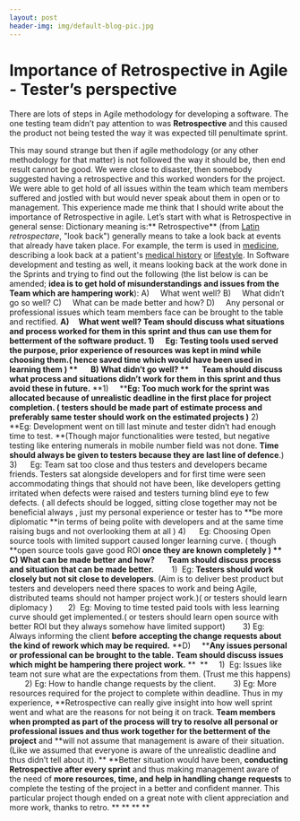 ```yaml
---
layout: post
header-img: img/default-blog-pic.jpg
---
```


#   Importance of Retrospective in Agile - Tester’s perspective

There are lots of steps in Agile methodology for developing a software. The one testing team didn’t pay attention to was **Retrospective** and this caused the product not being tested the way it was expected till penultimate sprint. 

This may sound strange but then if agile methodology (or any other methodology for that matter) is not followed the way it should be, then end result cannot be good. We were close to disaster, then somebody suggested having a retrospective and this worked wonders for the project. We were able to get hold of all issues within the team which team members suffered and jostled with but would never speak about them in open or to management.  This experience made me think that I should write about the importance of Retrospective in agile. Let’s start with what is Retrospective in general sense: Dictionary meaning is:** Retrospective** (from [Latin](http://en.wikipedia.org/wiki/Latin) _retrospectare_, "look back") generally means to take a look back at events that already have taken place. For example, the term is used in [medicine](http://en.wikipedia.org/wiki/Medicine), describing a look back at a patient's [medical history](http://en.wikipedia.org/wiki/Medical_history) or [lifestyle](http://en.wikipedia.org/wiki/Lifestyle_\(sociology\)). In Software development and testing as well, it means looking back at the work done in the Sprints and trying to find out the following (the list below is can be amended; **idea is to get hold of misunderstandings** **and issues from the Team which are hampering work**): A)     What went well? B)     What didn’t go so well? C)     What can be made better and how? D)     Any personal or professional issues which team members face can be brought to the table and rectified. **A)     ****What went well?** **Team should discuss what situations and process worked for them in this sprint and thus can use them for betterment of the software product.** 1)      Eg: Testing tools used served the purpose, prior experience of resources was kept in mind while choosing them.( hence saved time which would have been used in learning them ) **       B) What didn’t go well?** **       Team should discuss what process and situations didn’t work for them in this sprint and thus avoid these in future.** **1)     ****Eg: Too much work for the sprint was allocated because of unrealistic deadline in the first place for project completion. ( testers should be made part of estimate process and preferably same tester should work on the estimated projects )** 2)      **Eg: Development went on till last minute and tester didn’t had enough time to test. **(Though major functionalities were tested, but negative testing like entering numerals in mobile number field was not done. **Time should always be given to testers because they are last line of defence**.) 3)      Eg: Team sat too close and thus testers and developers became friends. Testers sat alongside developers and for first time were seen accommodating things that should not have been, like developers getting irritated when defects were raised and testers turning blind eye to few defects. ( all defects should be logged, sitting close together may not be beneficial always , just my personal experience or tester has to **be more diplomatic **in terms of being polite with developers and at the same time raising bugs and not overlooking them at all ) 4)      Eg: Choosing Open source tools with limited support caused longer learning curve. ( though **open source tools gave good ROI **once they are known completely ) **     C) What can be made better and how?**      **Team should discuss process and situation that can be made better.**        1)  Eg: **Testers should work closely but not sit close to developers**. (Aim is to deliver best product but testers and developers need there spaces to work and being Agile, distributed teams should not hamper project work.)( or testers should learn diplomacy )       2)  Eg: Moving to time tested paid tools with less learning curve should get implemented.( or testers should learn open source with better ROI but they always somehow have limited support)        3) Eg: Always informing the client **before** **accepting the change requests about the kind of rework which may be required.** **D)     ****Any issues personal or professional can be brought to the table.** **Team should discuss issues which might be hampering there project work.** **  **     1)  Eg: Issues like team not sure what are the expectations from them. (Trust me this happens)        2) Eg: How to handle change requests by the client.        3) Eg: More resources required for the project to complete within deadline. Thus in my experience, **Retrospective can really give insight into how well sprint went and what are the reasons for not being it on track. **Team members when prompted as part of the process will try to resolve all personal or professional issues and thus work together for the betterment of the project** and **will not assume that management is aware of their situation. (Like we assumed that everyone is aware of the unrealistic deadline and thus didn’t tell about it). ** **Better situation would have been, **conducting Retrospective after every sprint** and thus making management aware of the need of **more resources, time, and help in handling change requests** to complete the testing of the project in a better and confident manner. This particular project though ended on a great note with client appreciation and more work, thanks to retro. ** ** ** **